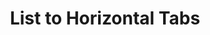 ---
  id: "93"
  fieldLayoutId: "89"
  uid: "39cdd158-2966-4b16-9800-998d52e9ca3c"
  enabled: "1"
  archived: "0"
  dateCreated: "2017-10-06 05:10:34"
  dateUpdated: "2019-05-30 17:27:33"
  siteSettingsId: "93"
  slug: "list-to-horizontal-tabs"
  siteId: "1"
  uri: "patterns/android/entry/list-to-horizontal-tabs"
  enabledForSite: "1"
  sectionId: "2"
  typeId: "2"
  authorId: "1"
  postdateCreated: "2017-10-06 05:10:00"
  expirydateCreated: null
  contentId: "93"
  title: "List to Horizontal Tabs"
  field_allColorsComputed: null
  field_allColorsComputedIllustration: null
  field_allColorsComputedThumbnail: null
  field_appDescription: null
  field_appDescriptionSentiment: null
  field_audio: "0"
  field_authorFaq: null
  field_bgThumbPosition: "center center"
  field_body: null
  field_captureSize: null
  field_categoriesRaw: "navigability,\nkeeping context"
  field_categoryInPlainText: null
  field_coldThumbTransform: null
  field_colorPalette: null
  field_contributorName: null
  field_contributorUrl: null
  field_coverColor: null
  field_dominantColor: null
  field_externalContributor: "0"
  field_fetchWebsiteData: null
  field_fullName: null
  field_gfycatSource: "WarmElasticBear"
  field_gif: "1"
  field_gumletUrl: null
  field_gumletUrlNoPreParse: null
  field_howHelps: "<p><strong>Keeping Context and Improved Navigation. </strong></p>\n<p>Users can keep navigating through a list of items without the need of going one level up on the navigation. </p>\n<p>They are also kept in context thanks to the horizontal arrangement of the tabs that respects the order of the original table.</p>"
  field_howWorks: "<p>A user can navigate a table of stocks and see different data displayed in traditional column by column table fashion. </p>\n<p>If the user drills into one of the stocks (a row of the table), the app will now show a new view that displays more information about that particular stock. On this view the user can also perform other actions like buying or selling.</p>\n<p>At the top of this view there's a row of overflown tabs that mirrors the order of the original table. The users can swipe through these views or tap the tabs to keep <strong>navigating without changing context</strong>.</p>\n<p>It's important to mention that the \"swiping through views\" interaction also exists on iOS, however only on the Android app you can see the binded tab row. <strong>This makes the interaction more discoverable and predictable</strong>.</p>"
  field_iconColors: null
  field_iconComputedColors: null
  field_illustrationSource: null
  field_imagePathRaw: ""
  field_imageTextOcr: null
  field_depthArticleBody: null
  field_lpSentimentScore: null
  field_lpUrl: null
  field_mediaEmbed: null
  field_mobileId: null
  field_mobileShotSrc: null
  field_newsObject: null
  field_pageFetchJsonString: null
  field_patternSrc: "Robinhood"
  field_platformRaw: "Android"
  field_qualityDescription: null
  field_rawResponse: null
  field_readingDuration: null
  field_readingDurationSeconds: null
  field_readingEaseLevel: null
  field_readingEaseScore: null
  field_references: null
  field_screenshotColors: null
  field_screenshotComputedColors: null
  field_sourceFromArchive: null
  field_strategyDescription: null
  field_thumbColors: null
  field_thumbVideoUrl: "fn1u6"
  field_webDescription: null
  field_webTitle: null
  field_what: "<p>This is an Android specific solution found in the Robinhood app. It allows users to navigate a list of stocks through a table or by swiping through a horizontal list of floating views that are bound to an overflown row of tabs at the top of the page.</p>"
  root: null
  lft: null
  rgt: null
  level: null
  structureId: null
  layout: layouts/post.njk
---